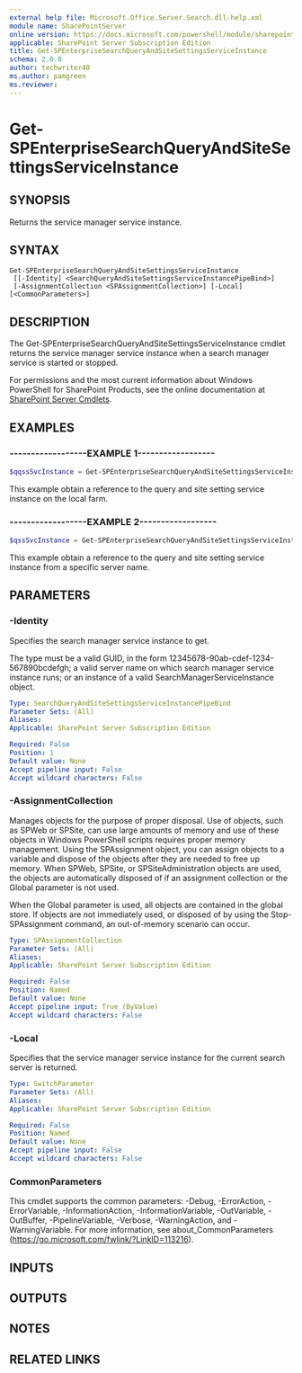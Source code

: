 ```yaml
---
external help file: Microsoft.Office.Server.Search.dll-help.xml
module name: SharePointServer
online version: https://docs.microsoft.com/powershell/module/sharepoint-server/get-spenterprisesearchqueryandsitesettingsserviceinstance
applicable: SharePoint Server Subscription Edition
title: Get-SPEnterpriseSearchQueryAndSiteSettingsServiceInstance
schema: 2.0.0
author: techwriter40
ms.author: pamgreen
ms.reviewer:
---
```


# Get-SPEnterpriseSearchQueryAndSiteSettingsServiceInstance

## SYNOPSIS
Returns the service manager service instance.

## SYNTAX

```
Get-SPEnterpriseSearchQueryAndSiteSettingsServiceInstance
 [[-Identity] <SearchQueryAndSiteSettingsServiceInstancePipeBind>]
 [-AssignmentCollection <SPAssignmentCollection>] [-Local] [<CommonParameters>]
```

## DESCRIPTION
The Get-SPEnterpriseSearchQueryAndSiteSettingsServiceInstance cmdlet returns the service manager service instance when a search manager service is started or stopped.

For permissions and the most current information about Windows PowerShell for SharePoint Products, see the online documentation at [SharePoint Server Cmdlets](https://docs.microsoft.com/powershell/sharepoint/sharepoint-server/sharepoint-server-cmdlets).

## EXAMPLES

### ------------------EXAMPLE 1------------------ 
```powershell
$qqssSvcInstance = Get-SPEnterpriseSearchQueryAndSiteSettingsServiceInstance -Local
```

This example obtain a reference to the query and site setting service instance on the local farm.

### ------------------EXAMPLE 2------------------ 
```powershell
$qssSvcInstance = Get-SPEnterpriseSearchQueryAndSiteSettingsServiceInstance -Identity myServer
```

This example obtain a reference to the query and site setting service instance from a specific server name.

## PARAMETERS

### -Identity
Specifies the search manager service instance to get.

The type must be a valid GUID, in the form 12345678-90ab-cdef-1234-567890bcdefgh; a valid server name on which search manager service instance runs; or an instance of a valid SearchManagerServiceInstance object.

```yaml
Type: SearchQueryAndSiteSettingsServiceInstancePipeBind
Parameter Sets: (All)
Aliases: 
Applicable: SharePoint Server Subscription Edition

Required: False
Position: 1
Default value: None
Accept pipeline input: False
Accept wildcard characters: False
```

### -AssignmentCollection
Manages objects for the purpose of proper disposal.
Use of objects, such as SPWeb or SPSite, can use large amounts of memory and use of these objects in Windows PowerShell scripts requires proper memory management.
Using the SPAssignment object, you can assign objects to a variable and dispose of the objects after they are needed to free up memory.
When SPWeb, SPSite, or SPSiteAdministration objects are used, the objects are automatically disposed of if an assignment collection or the Global parameter is not used.

When the Global parameter is used, all objects are contained in the global store.
If objects are not immediately used, or disposed of by using the Stop-SPAssignment command, an out-of-memory scenario can occur.

```yaml
Type: SPAssignmentCollection
Parameter Sets: (All)
Aliases: 
Applicable: SharePoint Server Subscription Edition

Required: False
Position: Named
Default value: None
Accept pipeline input: True (ByValue)
Accept wildcard characters: False
```

### -Local
Specifies that the service manager service instance for the current search server is returned.

```yaml
Type: SwitchParameter
Parameter Sets: (All)
Aliases: 
Applicable: SharePoint Server Subscription Edition

Required: False
Position: Named
Default value: None
Accept pipeline input: False
Accept wildcard characters: False
```

### CommonParameters
This cmdlet supports the common parameters: -Debug, -ErrorAction, -ErrorVariable, -InformationAction, -InformationVariable, -OutVariable, -OutBuffer, -PipelineVariable, -Verbose, -WarningAction, and -WarningVariable. For more information, see about_CommonParameters (https://go.microsoft.com/fwlink/?LinkID=113216).

## INPUTS

## OUTPUTS

## NOTES

## RELATED LINKS


